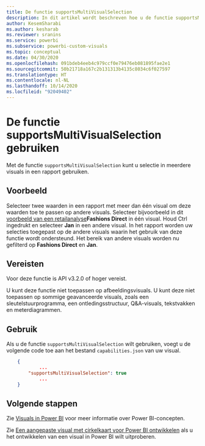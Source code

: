 ```yaml
---
title: De functie supportsMultiVisualSelection
description: In dit artikel wordt beschreven hoe u de functie supportsMultiVisualSelection gebruikt in Power BI-visuals, alsmede de vereisten voor die functie.
author: KesemSharabi
ms.author: kesharab
ms.reviewer: sranins
ms.service: powerbi
ms.subservice: powerbi-custom-visuals
ms.topic: conceptual
ms.date: 04/30/2020
ms.openlocfilehash: 091bdeb4eeb4c979ccf0e79476eb081895fae2e1
ms.sourcegitcommit: 50b21718a167c2b131313b4135c8034c6f027597
ms.translationtype: HT
ms.contentlocale: nl-NL
ms.lasthandoff: 10/14/2020
ms.locfileid: "92049402"
---
```

# <a name="use-the-supportsmultivisualselection-feature"></a>De functie supportsMultiVisualSelection gebruiken

Met de functie `supportsMultiVisualSelection` kunt u selectie in meerdere visuals in een rapport gebruiken.

## <a name="example"></a>Voorbeeld

Selecteer twee waarden in een rapport met meer dan één visual om deze waarden toe te passen op andere visuals. Selecteer bijvoorbeeld in dit [voorbeeld van een retailanalyse](../../create-reports/sample-retail-analysis.md)**Fashions Direct** in één visual. Houd Ctrl ingedrukt en selecteer **Jan** in een andere visual. In het rapport worden uw selecties toegepast op de andere visuals waarin het gebruik van deze functie wordt ondersteund. Het bereik van andere visuals worden nu gefilterd op **Fashions Direct** en **Jan**.

## <a name="requirements"></a>Vereisten

Voor deze functie is API v3.2.0 of hoger vereist.

U kunt deze functie niet toepassen op afbeeldingsvisuals. U kunt deze niet toepassen op sommige geavanceerde visuals, zoals een sleutelstuurprogramma, een ontledingsstructuur, Q&A-visuals, tekstvakken en meterdiagrammen.

## <a name="usage"></a>Gebruik

Als u de functie `supportsMultiVisualSelection` wilt gebruiken, voegt u de volgende code toe aan het bestand `capabilities.json` van uw visual.

```json
    {   
            ...
        "supportsMultiVisualSelection": true
            ...
    }
```

## <a name="next-steps"></a>Volgende stappen

Zie [Visuals in Power BI](power-bi-visuals-concept.md) voor meer informatie over Power BI-concepten.

Zie [Een aangepaste visual met cirkelkaart voor Power BI ontwikkelen](develop-circle-card.md) als u het ontwikkelen van een visual in Power BI wilt uitproberen.
